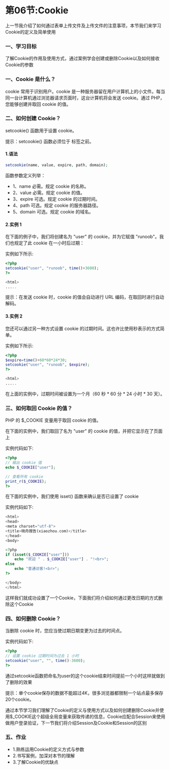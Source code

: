 # 第06节:Cookie
上一节我介绍了如何通过表单上传文件及上传文件的注意事项，本节我们来学习Cookie的定义及简单使用

### 一、学习目标
了解Cookie的作用及使用方式，通过案例学会创建或删除Cookie以及如何接收Cookie的参数

### 一、Cookie 是什么？
cookie 常用于识别用户。cookie 是一种服务器留在用户计算机上的小文件。每当同一台计算机通过浏览器请求页面时，这台计算机将会发送 cookie。通过 PHP，您能够创建并取回 cookie 的值。

### 二、如何创建 Cookie？
setcookie() 函数用于设置 cookie。

提示：setcookie() 函数必须位于 <html> 标签之前。

#### 1.语法
``` php
setcookie(name, value, expire, path, domain);
```
函数参数定义列举：
* 1、name	必需。规定 cookie 的名称。
* 2、value	必需。规定 cookie 的值。
* 3、expire	可选。规定 cookie 的过期时间。
* 4、path	可选。规定 cookie 的服务器路径。
* 5、domain	可选。规定 cookie 的域名。

#### 2.实例 1
在下面的例子中，我们将创建名为 "user" 的 cookie，并为它赋值 "runoob"。我们也规定了此 cookie 在一小时后过期：

实例如下所示:

``` php
<?php
setcookie("user", "runoob", time()+3600);
?>

<html>
.....
```

提示：在发送 cookie 时，cookie 的值会自动进行 URL 编码，在取回时进行自动解码。
#### 3.实例 2
您还可以通过另一种方式设置 cookie 的过期时间。这也许比使用秒表示的方式简单。

实例如下所示:

``` php
<?php
$expire=time()+60*60*24*30;
setcookie("user", "runoob", $expire);
?>

<html>
.....
```

在上面的实例中，过期时间被设置为一个月（60 秒 * 60 分 * 24 小时 * 30 天）。

### 三、如何取回 Cookie 的值？
PHP 的 $_COOKIE 变量用于取回 cookie 的值。

在下面的实例中，我们取回了名为 "user" 的 cookie 的值，并把它显示在了页面上

实例代码如下:

``` php
<?php
// 输出 cookie 值
echo $_COOKIE["user"];

// 查看所有 cookie
print_r($_COOKIE);
?>
```

在下面的实例中，我们使用 isset() 函数来确认是否已设置了 cookie

实例代码如下:

``` php
<html>
<head>
<meta charset="utf-8">
<title>晓舟报告(xiaozhou.com)</title>
</head>
<body>

<?php
if (isset($_COOKIE["user"]))
    echo "欢迎 " . $_COOKIE["user"] . "!<br>";
else
    echo "普通访客!<br>";
?>

</body>
</html>
```
这样我们就成功设置了一个Cookie，下面我们将介绍如何通过更改日期的方式删除这个Cookie

### 四、如何删除 Cookie？
当删除 cookie 时，您应当使过期日期变更为过去的时间点。

实例代码如下:

``` php
<?php
// 设置 cookie 过期时间为过去 1 小时
setcookie("user", "", time()-3600);
?>
```
通过setcookie函数把命名为user的这个cookie结束时间提前一个小时这样就做到了删除的效果

提示：单个cookie保存的数据不能超过4K，很多浏览器都限制一个站点最多保存20个cookie。

通过本节学习我们理解了Cookie的定义与使用方式以及如何创建删除Cookie并使用$_COOKIE这个超级全局变量来获取传递的信息，Cookie应配合Session来使用做用户登录验证，下一节我们将介绍Session及Cookie和Session的区别

### 五、作业
* 1.熟练运用Cookie的定义方式与参数
* 2.书写案例，加深对本节的理解
* 3.了解Cookie的优缺点